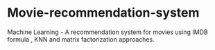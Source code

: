 # Movie-recommendation-system
Machine Learning - A recommendation system for movies using IMDB formula , KNN and matrix factorization approaches.
